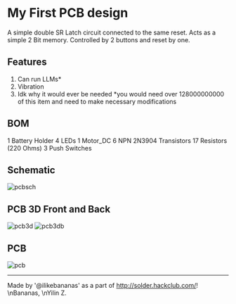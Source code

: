 # My First PCB design
A simple double SR Latch circuit connected to the same reset. Acts as a simple 2 Bit memory. Controlled by 2 buttons and reset by one.

## Features
1. Can run LLMs*
2. Vibration
3. Idk why it would ever be needed
*you would need over 128000000000 of this item and need to make necessary modifications

## BOM
1 Battery Holder
4 LEDs
1 Motor_DC
6 NPN 2N3904 Transistors
17 Resistors (220 Ohms)
3 Push Switches

## Schematic
![pcbsch](https://github.com/user-attachments/assets/83500a27-7184-41fe-bed4-c245e005c055)
## PCB 3D Front and Back
![pcb3d](https://github.com/user-attachments/assets/12b65f3d-29ab-46f9-b68d-47847294eeb0)
![pcb3db](https://github.com/user-attachments/assets/2b1164bb-724c-4ba1-ad71-b23ad4d0c27d)
## PCB
![pcb](https://github.com/user-attachments/assets/cf24d25d-e530-45c5-b3fe-7e2856e0ab0f)

---
Made by '@ilikebananas' as a part of http://solder.hackclub.com/!
\nBananas,
\nYilin Z.
